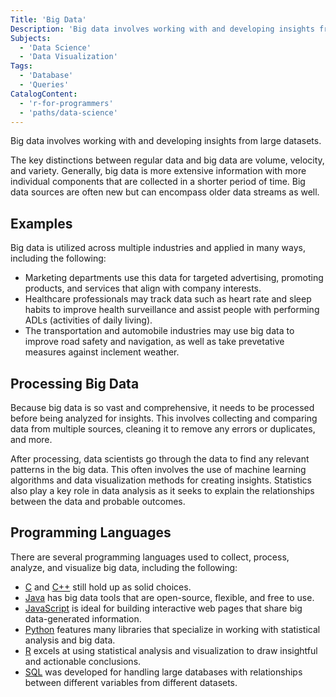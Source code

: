 ```yaml
---
Title: 'Big Data'
Description: 'Big data involves working with and developing insights from large datasets.'
Subjects:
  - 'Data Science'
  - 'Data Visualization'
Tags:
  - 'Database'
  - 'Queries'
CatalogContent:
  - 'r-for-programmers'
  - 'paths/data-science'
---
```


<link rel="canonical" href="https://www.codecademy.com/resources/blog/what-is-big-data/" />

Big data involves working with and developing insights from large datasets.

The key distinctions between regular data and big data are volume, velocity, and variety. Generally, big data is more extensive information with more individual components that are collected in a shorter period of time. Big data sources are often new but can encompass older data streams as well.

## Examples

Big data is utilized across multiple industries and applied in many ways, including the following:

- Marketing departments use this data for targeted advertising, promoting products, and services that align with company interests.
- Healthcare professionals may track data such as heart rate and sleep habits to improve health surveillance and assist people with performing ADLs (activities of daily living).
- The transportation and automobile industries may use big data to improve road safety and navigation, as well as take prevetative measures against inclement weather.

## Processing Big Data

Because big data is so vast and comprehensive, it needs to be processed before being analyzed for insights. This involves collecting and comparing data from multiple sources, cleaning it to remove any errors or duplicates, and more.

After processing, data scientists go through the data to find any relevant patterns in the big data. This often involves the use of machine learning algorithms and data visualization methods for creating insights. Statistics also play a key role in data analysis as it seeks to explain the relationships between the data and probable outcomes.

## Programming Languages

There are several programming languages used to collect, process, analyze, and visualize big data, including the following:

- [C](https://www.codecademy.com/resources/docs/c) and [C++](https://www.codecademy.com/resources/docs/cpp) still hold up as solid choices.
- [Java](https://www.codecademy.com/resources/docs/java) has big data tools that are open-source, flexible, and free to use.
- [JavaScript](https://www.codecademy.com/resources/docs/javascript) is ideal for building interactive web pages that share big data-generated information.
- [Python](https://www.codecademy.com/resources/docs/python) features many libraries that specialize in working with statistical analysis and big data.
- [R](https://www.codecademy.com/resources/docs/r) excels at using statistical analysis and visualization to draw insightful and actionable conclusions.
- [SQL](https://www.codecademy.com/resources/docs/sql) was developed for handling large databases with relationships between different variables from different datasets.
